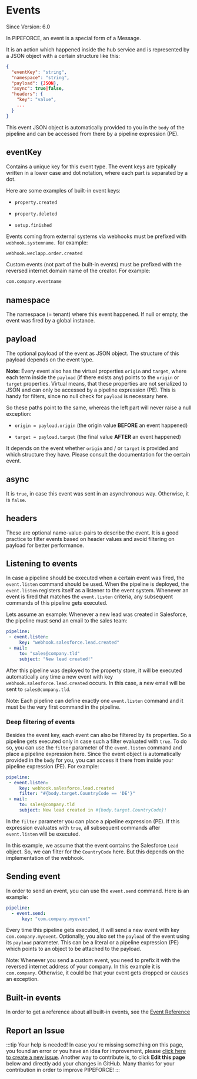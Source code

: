 
# Events

<p class="theme-doc-version-badge badge badge--secondary">Since Version: 6.0</p>

In PIPEFORCE, an event is a special form of a Message.

It is an action which happened inside the hub service and is represented by a JSON object with a certain structure like this:

```json
{
  "eventKey": "string",
  "namespace": "string",
  "payload": {JSON},
  "async": true|false,
  "headers": {
    "key": "value",
    ...
  }
}
```

This event JSON object is automatically provided to you in the `body` of the pipeline and can be accessed from there by a pipeline expression (PE).

## eventKey

Contains a unique key for this event type. The event keys are typically written in a lower case and dot notation, where each part is separated by a dot.

Here are some examples of built-in event keys:

*   `property.created`
    
*   `property.deleted`
    
*   `setup.finished`
    

Events coming from external systems via webhooks must be prefixed with `webhook.systemname.` for example:

```bash
webhook.weclapp.order.created
```

Custom events (not part of the built-in events) must be prefixed with the reversed internet domain name of the creator. For example:

```bash
com.company.eventname
```

## namespace

The namespace (= tenant) where this event happened. If null or empty, the event was fired by a global instance.

## payload

The optional payload of the event as JSON object. The structure of this payload depends on the event type.

**Note:** Every event also has the virtual properties `origin` and `target`, where each term inside the `payload` (if there exists any) points to the `origin` or `target` properties. Virtual means, that these properties are not serialized to JSON and can only be accessed by a pipeline expression (PE). This is handy for filters, since no null check for `payload` is necessary here.

So these paths point to the same, whereas the left part will never raise a null exception:

*   `origin = payload.origin` (the origin value **BEFORE** an event happened)
    
*   `target = payload.target` (the final value **AFTER** an event happened)
    

It depends on the event whether `origin` and / or `target` is provided and which structure they have. Please consult the documentation for the certain event.

## async

It is `true`, in case this event was sent in an asynchronous way. Otherwise, it is `false`.

## headers

These are optional name-value-pairs to describe the event. It is a good practice to filter events based on header values and avoid filtering on payload for better performance.

## Listening to events

In case a pipeline should be executed when a certain event was fired, the `event.listen` command should be used. When the pipeline is deployed, the `event.listen` registers itself as a listener to the event system. Whenever an event is fired that matches the `event.listen` criteria, any subsequent commands of this pipeline gets executed.

Lets assume an example: Whenever a new lead was created in Salesforce, the pipeline must send an email to the sales team:

```yaml
pipeline:
 - event.listen:
     key: "webhook.salesforce.lead.created"
 - mail:
     to: "sales@company.tld"
     subject: "New lead created!"
```

After this pipeline was deployed to the property store, it will be executed automatically any time a new event with key `webhook.salesforce.lead.created` occurs. In this case, a new email will be sent to `sales@company.tld`.

Note: Each pipeline can define exactly one `event.listen` command and it must be the very first command in the pipeline.

### Deep filtering of events

Besides the event key, each event can also be filtered by its properties. So a pipeline gets executed only in case such a filter evaluated with `true`. To do so, you can use the `filter` parameter of the `event.listen` command and place a pipeline expression here. Since the event object is automatically provided in the `body` for you, you can access it there from inside your pipeline expression (PE). For example:

```yaml
pipeline:
 - event.listen:
     key: webhook.salesforce.lead.created
     filter: "#{body.target.CountryCode == 'DE'}"
 - mail:
     to: sales@company.tld
     subject: New lead created in #{body.target.CountryCode}!
```

In the `filter` parameter you can place a pipeline expression (PE). If this expression evaluates with `true`, all subsequent commands after `event.listen` will be executed.

In this example, we assume that the event contains the Salesforce `Lead` object. So, we can filter for the `CountryCode` here. But this depends on the implementation of the webhook.

## Sending event

In order to send an event, you can use the `event.send` command. Here is an example:

```yaml
pipeline:
  - event.send:
      key: "com.company.myevent"
```

Every time this pipeline gets executed, it will send a new event with key `com.company.myevent`. Optionally, you also set the `payload` of the event using its `payload` parameter. This can be a literal or a pipeline expression (PE) which points to an object to be attached to the payload.

Note: Whenever you send a custom event, you need to prefix it with the reversed internet address of your company. In this example it is `com.company`. Otherwise, it could be that your event gets dropped or causes an exception.

## Built-in events

In order to get a reference about all built-in events, see the [Event Reference](../../api/events)

## Report an Issue
:::tip Your help is needed!
In case you're missing something on this page, you found an error or you have an idea for improvement, please [click here to create a new issue](https://github.com/pipeforce/pipeforce.github.io/issues/new). Another way to contribute is, to click **Edit this page** below and directly add your changes in GitHub. Many thanks for your contribution in order to improve PIPEFORCE!
:::